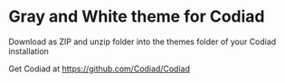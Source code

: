 # Gray and White theme for Codiad

Download as ZIP and unzip folder into the themes folder of your Codiad installation

Get Codiad at https://github.com/Codiad/Codiad
